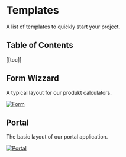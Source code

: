 # Templates

A list of templates to quickly start your project.

<h2>Table of Contents</h2>

[[toc]]

## Form Wizzard

A typical layout for our produkt calculators.

[![Form](/assets/images/templates/form.png)](https://ui-library-examples.vercel.app/form.html)

## Portal

The basic layout of our portal application.

[![Portal](/assets/images/templates/portal.png)](https://ui-library-examples.vercel.app/portal.html)
